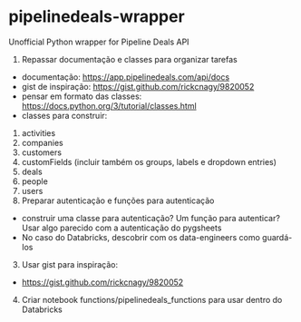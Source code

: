 # pipelinedeals-wrapper
Unofficial Python wrapper for Pipeline Deals API


1. Repassar documentação e classes para organizar tarefas
 - documentação: https://app.pipelinedeals.com/api/docs
 - gist de inspiração: https://gist.github.com/rickcnagy/9820052
 - pensar em formato das classes: https://docs.python.org/3/tutorial/classes.html
 - classes para construir:
  1. activities
  2. companies
  3. customers
  4. customFields (incluir também os groups, labels e dropdown entries)
  5. deals
  6. people
  7. users
2. Preparar autenticação e funções para autenticação
 - construir uma classe para autenticação? Um função para autenticar? Usar algo parecido com a autenticação do pygsheets
 - No caso do Databricks, descobrir com os data-engineers como guardá-los
3. Usar gist para inspiração:
 - https://gist.github.com/rickcnagy/9820052
4. Criar notebook functions/pipelinedeals_functions para usar dentro do Databricks





